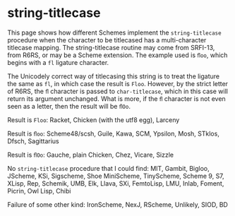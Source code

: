 # string-titlecase

This page shows how different Schemes implement the `string-titlecase` procedure when the character to be titlecased has a multi-character titlecase mapping.  The string-titlecase routine may come from SRFI-13, from R6RS, or may be a Scheme extension.  The example used is `ﬂoo`, which begins with a `fl` ligature character.

The Unicodely correct way of titlecasing this string is to treat the ligature the same as `fl`, in which case the result is `Floo`.  However, by the strict letter of R6RS, the `ﬂ` character is passed to `char-titlecase`, which in this case will return its argument unchanged.  What is more, if the `ﬂ` character is not even seen as a letter, then the result will be `ﬂOo`.

Result is `Floo`: Racket, Chicken (with the utf8 egg), Larceny

Result is `ﬂoo`: Scheme48/scsh, Guile, Kawa, SCM, Ypsilon, Mosh, STklos, Dfsch, Sagittarius

Result is `ﬂOo`: Gauche, plain Chicken, Chez, Vicare, Sizzle

No `string-titlecase` procedure that I could find: MIT, Gambit, Bigloo, JScheme, KSi, Sigscheme, Shoe MiniScheme, TinyScheme, Scheme 9, S7, XLisp, Rep, Schemik, UMB, Elk, Llava, SXi, FemtoLisp, LMU, Inlab, Foment, Picrin, Owl Lisp, Chibi

Failure of some other kind: IronScheme, NexJ, RScheme, Unlikely, SIOD, BD
